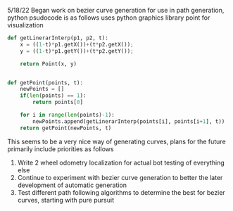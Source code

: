 5/18/22
Began work on bezier curve generation for use in path generation, python psudocode is as follows
uses python graphics library point for visualization

```python
def getLinerarInterp(p1, p2, t):
    x = ((1-t)*p1.getX())+(t*p2.getX());
    y = ((1-t)*p1.getY())+(t*p2.getY());

    return Point(x, y)


def getPoint(points, t):
    newPoints = []
    if(len(points) == 1):
        return points[0]

    for i in range(len(points)-1):
        newPoints.append(getLinerarInterp(points[i], points[i+1], t))
    return getPoint(newPoints, t)
``` 

This seems to be a very nice way of generating curves, plans for the future primarily include priorities as follows
1. Write 2 wheel odometry localization for actual bot testing of everything else
2. Continue to experiment with bezier curve generation to better the later development of automatic generation
3. Test different path following algorithms to determine the best for bezier curves, starting with pure pursuit
